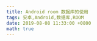 ```yaml
---
title: Android room 数据库的使用
tags: 安卓,Android,数据库,ROOM
date: 2019-08-08 11:33:00 +0800
math: true
---
```

